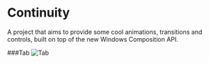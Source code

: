 # Continuity
A project that aims to provide some cool animations, transitions and controls, built on top of the new Windows Composition API.

###Tab
![Tab](http://ww3.sinaimg.cn/mw1024/6376e69egw1f0yhi8j6ljg20tx0lve81.gif)
